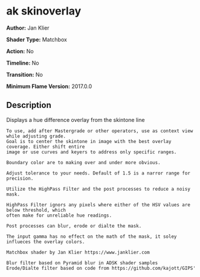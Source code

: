# ak skinoverlay

**Author:** Jan Klier

**Shader Type:** Matchbox

**Action:** No

**Timeline:** No

**Transition:** No

**Minimum Flame Version:** 2017.0.0


## Description
Displays a hue difference overlay from the skintone line

	To use, add after Mastergrade or other operators, use as context view while adjusting grade.
	Goal is to center the skintone in image with the best overlay coverage. Either shift entire
	image or use curves and keyers to address only specific ranges.

	Boundary color are to making over and under more obvious.

	Adjust tolerance to your needs. Default of 1.5 is a narror range for precision.

	Utilize the HighPass Filter and the post processes to reduce a noisy mask.

	HighPass Filter ignors any pixels where either of the HSV values are below threshold, which
	often make for unreliable hue readings.

	Post processes can blur, erode or dialte the mask.

	The input gamma has no effect on the math of the mask, it soley influeces the overlay colors.

	Matchbox shader by Jan Klier https://www.janklier.com

	Blur filter based on Pyramid blur in ADSK shader samples
	Erode/Dialte filter based on code from https://github.com/kajott/GIPS'
        
